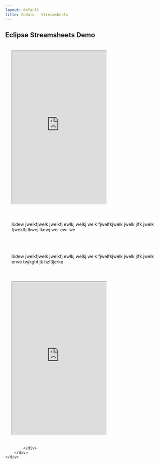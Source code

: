 ```yaml
---
layout: default
title: Cedalo - Streamsheets
---
```


<section id="intro" class="downloadpage" role="banner">   
    <div class="container text-center">
        <div class="row flex-start">
            <div class="col-md-12 col-sm-12">
                <div class="downloadpage-spacer">
                    <h1>Eclipse Streamsheets Demo</h1>
                </div>
            </div>
        </div>
    </div>
</section><!-- banner -->

<section id="Streamsheets" class="section teams">
    <div class="container-flex fluid-padding text-center">
        <div class="row flex-start">
             <div>
                <div class="col-lg-9 col-md-12 col-sm-12" style="padding:20px">
                        <iframe src="https://api.cedalo.cloud/machines/S1BPDh9QD?viewmode=sheet#scope=BJ7D155Qv" style="height:485px;max-width:885px" title="Iframe Example"></iframe>
                </div>
                <div class="col-lg-3 col-md-12 col-sm-12" style="padding:20px">
                        <p>lödew jwelkfjwelk jwelkfj ewlkj welkj welk fjwelfkjwelk jwelk jlfk jwelk fjweklfj lkwej lkewj wer ewr  we</p>
                </div>
            </div>
        </div>
        <div class="row flex-start">
             <div>
                <div class="col-lg-3 col-md-12 col-sm-12" style="padding:20px">
                        <p>lödew jwelkfjwelk jwelkfj ewlkj welkj welk fjwelfkjwelk jwelk jlfk jwelk  erwe twjkght jk hzl3jerke</p>
                </div>
                <div class="col-lg-9 col-md-12 col-sm-12" style="padding:20px">
                        <iframe src="https://api.cedalo.cloud/machines/HkWiHPc97v?viewmode=sheet#scope=B1m4H557w" style="height:485px;max-width:885px" title="Iframe Example"></iframe>
                </div>
            </div>
        </div>

                
            </div>
        </div>
    </div>
</section><!-- Streamsheets --> 





